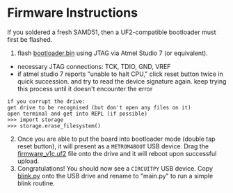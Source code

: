 # Firmware Instructions
If you soldered a fresh SAMD51, then a UF2-compatible bootloader must first be flashed.
1.  flash [bootloader.bin](https://github.com/maholli/SAM32/blob/master/firmware/bootloader.bin) using JTAG via Atmel Studio 7 (or equivalent).
 * necessary JTAG connections: TCK, TDIO, GND, VREF
 * if atmel studio 7 reports "unable to halt CPU," click reset button twice in quick succession. and try to read the device signature again. keep trying this process until it doesn't encounter the error
```
if you corrupt the drive:
get drive to be recognised (but don't open any files on it)
open terminal and get into REPL (if possible)
>>> import storage
>>> storage.erase_filesystem()
```
2. Once you are able to put the board into bootloader mode (double tap reset button), it will present as a `METROM4BOOT` USB device. Drag the [firmware_v1c.uf2](https://github.com/maholli/SAM32/blob/master/firmware/firmware_v1c.uf2) file onto the drive and it will reboot upon successful upload.
3. Congratulations! You should now see a `CIRCUITPY` USB device. Copy [blink.py](https://github.com/maholli/SAM32/blob/master/firmware/blink.py) onto the USB drive and rename to "main.py" to run a simple blink routine.
